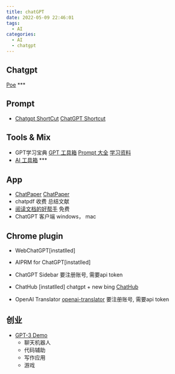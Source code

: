 ```yaml
---
title: chatGPT
date: 2022-05-09 22:46:01
tags:
  - AI
categories:
  - AI
  - chatgpt
---
```


<p></p>
<!-- more -->

## Chatgpt
[Poe](https://poe.com/ChatGPT) ***


## Prompt
+ [Chatgpt ShortCut](https://www.aishort.top/)
  [ChatGPT Shortcut ](https://github.com/rockbenben/ChatGPT-Shortcut)

## Tools & Mix
+ GPT学习宝典
  [GPT  工具箱](https://gpt.candobear.com/toolbox)
  [Prompt 大全](https://gpt.candobear.com/prompt)
  [学习资料](https://gpt.candobear.com/courses)
+ [AI 工具箱](https://www.ailookme.com)  *** 

## App
+ [ChatPaper](https://chatpaper.org/)
  [ChatPaper](https://github.com/kaixindelele/ChatPaper)
+ chatpdf  收费
 总结文献
+ [阅读文档的好帮手](https://chat2doc.cn/)  免费
+ ChatGPT 客户端
 windows， mac

## Chrome plugin
+ WebChatGPT[instatlled]

+ AIPRM for ChatGPT[instatlled]

+ ChatGPT Sidebar
  要注册账号, 需要api token
  
+ ChatHub  [instatlled]
 chatgpt + new bing
  [ChatHub ](https://github.com/chathub-dev/chathub)

+ OpenAI Translator
  [openai-translator](https://github.com/yetone/openai-translator)
  要注册账号, 需要api token

## 创业

+ [GPT-3 Demo](https://gpt3demo.com/map)
  - 聊天机器人
  - 代码辅助
  - 写作应用
  - 游戏
                
                
                                